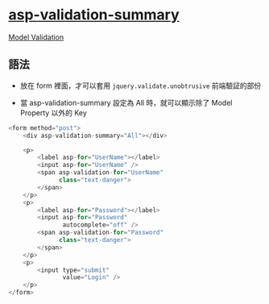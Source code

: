 # [asp-validation-summary](https://www.learnrazorpages.com/razor-pages/tag-helpers/validation-summary-tag-helper)

[Model Validation](../Model%20Validation/Model%20Validation.md)

## 語法

-   放在 form 裡面，才可以套用 `jquery.validate.unobtrusive` 前端驗証的部份

-   當 asp-validation-summary 設定為 All 時，就可以顯示除了 Model Property 以外的 Key

```csharp
<form method="post">
    <div asp-validation-summary="All"></div>

    <p>
        <label asp-for="UserName"></label>
        <input asp-for="UserName" />
        <span asp-validation-for="UserName"
              class="text-danger">
        </span>
    </p>
    <p>
        <label asp-for="Password"></label>
        <input asp-for="Password"
               autocomplete="off" />
        <span asp-validation-for="Password"
              class="text-danger">
        </span>
    </p>
    <p>
        <input type="submit"
               value="Login" />
    </p>
</form>
```
